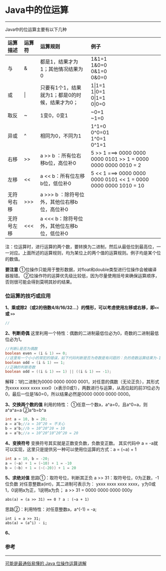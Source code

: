 # Java中的位运算

---

Java中的位运算主要有以下几种

| 运算描述 | 运算符 | 运算规则 | 例子 |
| :--- | :--- | :--- | :--- |
| 与 | & | 都是1，结果才为1；其他情况结果为0 | 1&1=1<br>1&0=0<br>0&1=0<br>0&0=0 |
| 或 | \| | 只要有1个1，结果就为1；都是0的时候，结果才为0； | 1\|1=1<br>1\|0=1<br>0\|1=1<br>0\|0=0 |
| 取反 | ~ | 1变0，0变1 | ~0=1<br>~1=0 |
| 异或 | ^ | 相同为0，不同为1 | 1^1=0<br>0^0=01<br>1^0=1<br>0^1=1 |
| 右移 | &gt;&gt; | a &gt;&gt; b ：所有位右移b位，高位补0 |  5 >> 1 ===>  0000 0000 0000 0101 >> 1  = 0000 0000 0000 0010 = 2<br>|
| 左移 |<<  |a << b：所有位左移b位，低位补0  | 5 << 1 ===>  0000 0000 0000 0101 << 1  = 0000 0000 0000 1010 = 10
|无符号右移 | >>> | a >>> b ：除符号位外，其他位右移b位，高位补0 | |
| 无符号左移 |<<<  |a <<< b：除符号位外，其他位左移b位，低位补0  ||



注：位运算时，进行运算的两个数，要转换为二进制，然后从最低位到最高位，一一对应。上面所述的运算规则，均为某位上的两个值的运算规则。例子均是某个位的数值。

**要注意**
①位操作只能用于整形数据，对float和double类型进行位操作会被编译器报错。
②位操作符的运算优先级比较低，因为尽量使用括号来确保运算顺序，否则很可能会得到莫明其妙的结果。

### 位运算的技巧或应用

**1、乘或除2（或2的倍数4/8/16/32...）的情形，可以考虑使用左移或右移，即`<<`或 `>>`**
```java
//
```


**2、判断奇偶**
这里利用一个特性：偶数的二进制最低位必为0，奇数的二进制最低位必为1。
```java
//判断i是否为偶数
boolean even = (i & 1) == 0;
//这里有一个小小的常犯的错误，如下代码判断是否为奇数是有问题的：负的奇数运算结果为-1。
boolean odd = (i & 1) == 1;
//正确的判断奇数
boolean odd = ((i & 1) == 1) || ((i & 1) == -1);
```
解释：1的二进制为0000 0000 0000 0001，对任意的偶数（无论正负），其形式为xxxx xxxx xxxx xxx0（x表示0或1），两数进行与运算，从高位起的前31位必为0，最后一位是1&0=0，所以结果必然是0000 0000 0000 0000。

**3、交换两个数的值**
利用的特性：
①任意一个数a，a^a=0，且a^0=a，则a^a^a=a 
②a^b=b^a
```java
int a = 10, b = 20;
a = a^b;//a = 10^20 = 不关心
b = a^b;//b = 10^20^20 = 10
a = a^b;//a = 10^20^10^20^20 = 20
```

**4、变换符号**
变换符号其实就是正数变负数，负数变正数。
其实代码中 a = -a就可以实现，这里只是提供另一种可以使用位运算的方式：a = (~a) + 1
```java
int a = 10, b = -20;
a = (~a) + 1 = (~10) + 1 = -10
b = (~b) + 1 = (~(-20)) + 1 = 20
```

**5、求绝对值**
思路①：取符号位，判断其正负
a >> 31：取符号位，0为正数，-1位负数
对任意整数a(int)，其二进制可表示为：
yxxx xxxx xxxx xxxx，y为0或1，0说明a为正，1说明a为负；
a >> 31 = 0000 0000 0000 000y


```
abs(a) = (a >> 31) == 0 ? a : (~a + 1)
```
思路②：利用特性：对任意整数a，a^(-1) = -a;
```
int i = a >> 31;
abs(a) = (a^i) - i;
```


**6、**




### 参考
---
[可能是最通俗易懂的 Java 位操作运算讲解](https://juejin.im/entry/58f9b6118d6d8100588060d6)